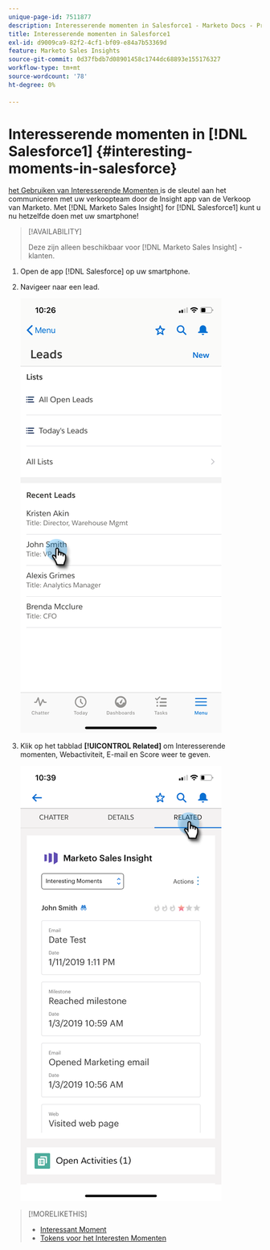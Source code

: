 ```yaml
---
unique-page-id: 7511877
description: Interesserende momenten in Salesforce1 - Marketo Docs - Productdocumentatie
title: Interesserende momenten in Salesforce1
exl-id: d9009ca9-82f2-4cf1-bf09-e84a7b53369d
feature: Marketo Sales Insights
source-git-commit: 0d37fbdb7d08901458c1744dc68893e155176327
workflow-type: tm+mt
source-wordcount: '78'
ht-degree: 0%

---
```


# Interesserende momenten in [!DNL Salesforce1] {#interesting-moments-in-salesforce}

[ het Gebruiken van Interesserende Momenten ](/help/marketo/product-docs/marketo-sales-insight/msi-for-salesforce/features/tabs-in-the-msi-panel/interesting-moments/using-interesting-moments.md) is de sleutel aan het communiceren met uw verkoopteam door de Insight app van de Verkoop van Marketo. Met [!DNL Marketo Sales Insight] for [!DNL Salesforce1] kunt u nu hetzelfde doen met uw smartphone!

>[!AVAILABILITY]
>
>Deze zijn alleen beschikbaar voor [!DNL Marketo Sales Insight] -klanten.

1. Open de app [!DNL Salesforce] op uw smartphone.

1. Navigeer naar een lead.

   ![](assets/one.png)

1. Klik op het tabblad **[!UICONTROL Related]** om Interesserende momenten, Webactiviteit, E-mail en Score weer te geven.

   ![](assets/two.png)

>[!MORELIKETHIS]
>
>* [ Interessant Moment ](/help/marketo/product-docs/core-marketo-concepts/smart-campaigns/flow-actions/interesting-moment.md)
>* [ Tokens voor het Interesten Momenten ](/help/marketo/product-docs/marketo-sales-insight/msi-for-salesforce/features/tabs-in-the-msi-panel/interesting-moments/trigger-tokens-for-interesting-moments.md)
